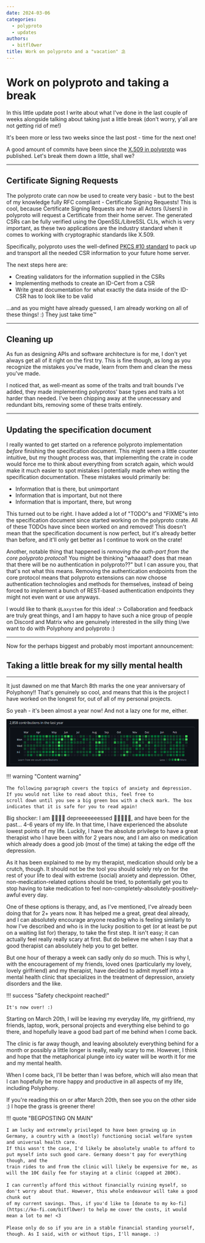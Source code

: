 ```yaml
---
date: 2024-03-06
categories:
  - polyproto
  - updates
authors:
  - bitfl0wer
title: Work on polyproto and a "vacation" ⛱️
---
```


# Work on polyproto and taking a break

In this little update post I write about what I've done in the last couple of weeks alongside talking about taking just a little break
(don't worry, y'all are not getting rid of me!)

<!-- more -->

It's been more or less two weeks since the last post - time for the next one!

A good amount of commits have been since the [X.509 in polyproto](https://docs.polyphony.chat/blog/2024/02/19/x509-in-polyproto/) was
published. Let's break them down a little, shall we?

---

## Certificate Signing Requests

The polyproto crate can now be used to create very basic - but to the best of my knowledge fully RFC compliant - Certificate Signing
Requests! This is cool, because Certificate Signing Requests are how all Actors (Users) in polyproto will request a Certificate
from their home server. The generated CSRs can be fully verified using the OpenSSL/LibreSSL CLIs, which is very important, as these
two applications are the industry standard when it comes to working with cryptographic standards like X.509.

Specifically, polyproto uses the well-defined [PKCS #10 standard](http://www.pkiglobe.org/pkcs10.html) to pack up and transport all
the needed CSR information to your future home server.

The next steps here are:

- Creating validators for the information supplied in the CSRs
- Implementing methods to create an ID-Cert from a CSR
- Write great documentation for what exactly the data inside of the ID-CSR has to look like to be valid

...and as you might have already guessed, I am already working on all of these things! :) They just take time:tm:

---

## Cleaning up

As fun as designing APIs and software architecture is for me, I don't yet always get all of it right on the first try. This is fine
though, as long as you recognize the mistakes you've made, learn from them and clean the mess you've made.

I noticed that, as well-meant as some of the traits and trait bounds I've added, they made implementing polyprotos' base types and
traits a lot harder than needed. I've been chipping away at the unnecessary and redundant bits, removing some of these traits entirely.

---

## Updating the specification document

I really wanted to get started on a reference polyproto implementation *before* finishing the specification document. This might seem
a little counter intuitive, but my thought process was, that implementing the crate in code would force me to think about everything
from scratch again, which would make it much easier to spot mistakes I potentially made when writing the specification documentation.
These mistakes would primarily be:

- Information that is there, but unimportant
- Information that is important, but not there
- Information that is important, there, but wrong

This turned out to be right. I have added a lot of "TODO"s and "FIXME"s into the specification document since started working on the
polyproto crate. All of these TODOs have since been worked on and removed! This doesn't mean that the specification document is now
perfect, but it's already better than before, and it'll only get better as I continue to work on the crate!

Another, notable thing that happened is *removing the auth-part from the core polyproto protocol*! You might be thinking "whaaaat?
does that mean that there will be no authentication in polyproto??" but I can assure you, that that's not what this means. Removing
the authentication endpoints from the core protocol means that polyproto extensions can now choose authentication technologies and
methods for themselves, instead of being forced to implement a bunch of REST-based authentication endpoints they might not even want
or use anyways.

I would like to thank `@Laxystem` for this idea! :> Collaboration and feedback are truly great things, and I am happy to have such
a nice group of people on Discord and Matrix who are genuinely interested in the silly thing I/we want to do with Polyphony and
polyproto :)

---

Now for the perhaps biggest and probably most important announcement:

## Taking a little break for my silly mental health

---

It just dawned on me that March 8th marks the one year anniversary of Polyphony!! That's genuinely so cool, and means that this is
the project I have worked on the longest for, out of all of my personal projects.

So yeah - it's been almost a year now! And not a lazy one for me, either.

![bitfl0wer's (mine) commit graph for the past year. A lot of green squares, signalling a lot of commits/activity that has been made. The text above the graph reads: "2,858 contributions in the last year"](../media/2024-03-05-commit_graph.png)

!!! warning "Content warning"

    The following paragraph covers the topics of anxiety and depression. If you would not like to read about this, feel free to
    scroll down until you see a big green box with a check mark. The box indicates that it is safe for you to read again!

Big shocker: I am 👻👻👻👻 depreeeeeeessed 👻👻👻👻👻, and have been for the past... 4-6 years of my life. In that time, I have experienced
the absolute lowest points of my life. Luckily, I have the absolute privilege to have a great therapist who I have been with for 2 years
now, and I am also on medication which already does a good job (most of the time) at taking the edge off the depression.

As it has been explained to me by my therapist, medication should only be a crutch, though. It should not be the tool you should solely
rely on for the rest of your life to deal with extreme (social) anxiety and depression. Other, non-medication-related options should
be tried, to potentially get you to stop having to take medication to feel non-completely-absolutely-positively-awful every day.

One of these options is therapy, and, as I've mentioned, I've already been doing that for 2+ years now. It has helped me a great, great
deal already, and I can absolutely encourage anyone reading who is feeling similarly to how I've described and who is in the lucky position
to get (or at least be put on a waiting list for) therapy, to take the first step. It isn't easy; it can actually feel really really scary
at first. But do believe me when I say that a good therapist can absolutely help you to get better.

But one hour of therapy a week can sadly only do *so* much. This is why I, with the encouragement of my friends, loved ones
(particularly my lovely, lovely girlfriend) and my therapist, have decided to admit myself into a mental health clinic that specializes
in the treatment of depression, anxiety disorders and the like.

!!! success "Safety checkpoint reached!"

    It's now over! :)

Starting on March 20th, I will be leaving my everyday life, my girlfriend, my
friends, laptop, work, personal projects and everything else behind to go there, and hopefully leave a good bad part of me behind when I come back.

The clinic is far away though, and leaving absolutely everything behind for a month or possibly a little longer is really, really scary
to me. However, I think and hope that the metaphorical plunge into icy water will be worth it for me and my mental health.

When I come back, I'll be better than I was before, which will also mean that I can hopefully be more happy and productive in all aspects of
my life, including Polyphony.

If you're reading this on or after March 20th, then see you on the other side :) I hope the grass is greener there!

!!! quote "BEGPOSTING ON MAIN"

    I am lucky and extremely privileged to have been growing up in Germany, a country with a (mostly) functioning social welfare system and universal health care.
    If this wasn't the case, I'd likely be absolutely unable to afford to put myself into such good care. Germany doesn't pay for everything though, and the
    train rides to and from the clinic will likely be expensive for me, as will the 10€ daily fee for staying at a clinic (capped at 280€).

    I can currently afford this without financially ruining myself, so don't worry about that. However, this whole endeavour will take a good chunk out
    of my current savings. Thus, if you'd like to [donate to my ko-fi](https://ko-fi.com/bitfl0wer) to help me cover the costs, it would mean a lot to me! <3

    Please only do so if you are in a stable financial standing yourself, though. As I said, with or without tips, I'll manage. :)
